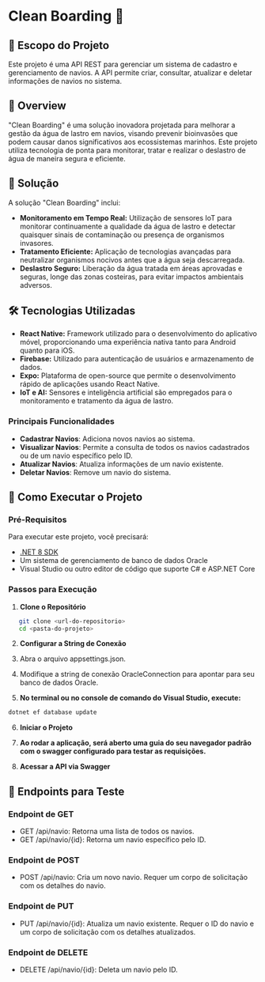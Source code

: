 # Clean Boarding 🚢

## 🎯 Escopo do Projeto
Este projeto é uma API REST para gerenciar um sistema de cadastro e gerenciamento de navios. A API permite criar, consultar, atualizar e deletar informações de navios no sistema.

## 📌 Overview
"Clean Boarding" é uma solução inovadora projetada para melhorar a gestão da água de lastro em navios, visando prevenir bioinvasões que podem causar danos significativos aos ecossistemas marinhos. Este projeto utiliza tecnologia de ponta para monitorar, tratar e realizar o deslastro de água de maneira segura e eficiente.

## 🚀 Solução
A solução "Clean Boarding" inclui:
- **Monitoramento em Tempo Real:** Utilização de sensores IoT para monitorar continuamente a qualidade da água de lastro e detectar quaisquer sinais de contaminação ou presença de organismos invasores.
- **Tratamento Eficiente:** Aplicação de tecnologias avançadas para neutralizar organismos nocivos antes que a água seja descarregada.
- **Deslastro Seguro:** Liberação da água tratada em áreas aprovadas e seguras, longe das zonas costeiras, para evitar impactos ambientais adversos.

## 🛠 Tecnologias Utilizadas
- **React Native:** Framework utilizado para o desenvolvimento do aplicativo móvel, proporcionando uma experiência nativa tanto para Android quanto para iOS.
- **Firebase:** Utilizado para autenticação de usuários e armazenamento de dados.
- **Expo:** Plataforma de open-source que permite o desenvolvimento rápido de aplicações usando React Native.
- **IoT e AI:** Sensores e inteligência artificial são empregados para o monitoramento e tratamento da água de lastro.

### Principais Funcionalidades
- **Cadastrar Navios**: Adiciona novos navios ao sistema.
- **Visualizar Navios**: Permite a consulta de todos os navios cadastrados ou de um navio específico pelo ID.
- **Atualizar Navios**: Atualiza informações de um navio existente.
- **Deletar Navios**: Remove um navio do sistema.

## 🚀 Como Executar o Projeto

### Pré-Requisitos
Para executar este projeto, você precisará:
- [.NET 8 SDK](https://dotnet.microsoft.com/download)
- Um sistema de gerenciamento de banco de dados Oracle
- Visual Studio ou outro editor de código que suporte C# e ASP.NET Core

### Passos para Execução
1. **Clone o Repositório**
```bash
   git clone <url-do-repositorio>
   cd <pasta-do-projeto>
```

2. **Configurar a String de Conexão**

3. Abra o arquivo appsettings.json.

4. Modifique a string de conexão OracleConnection para apontar para seu banco de dados Oracle.

5. **No terminal ou no console de comando do Visual Studio, execute:**
```bash
dotnet ef database update
``` 

6. **Iniciar o Projeto**

7. **Ao rodar a aplicação, será aberto uma guia do seu navegador padrão com o swagger configurado para testar as requisições.**

8. **Acessar a API via Swagger**


## 📝 Endpoints para Teste

### **Endpoint de GET**
- GET /api/navio: Retorna uma lista de todos os navios.
- GET /api/navio/{id}: Retorna um navio específico pelo ID.

### **Endpoint de POST**
- POST /api/navio: Cria um novo navio. Requer um corpo de solicitação com os detalhes do navio.

### **Endpoint de PUT**
- PUT /api/navio/{id}: Atualiza um navio existente. Requer o ID do navio e um corpo de solicitação com os detalhes atualizados.

### **Endpoint de DELETE**
- DELETE /api/navio/{id}: Deleta um navio pelo ID.
